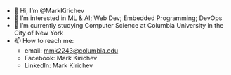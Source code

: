 - 👋 Hi, I’m @MarkKirichev
- 👀 I’m interested in ML & AI; Web Dev; Embedded Programming; DevOps
- 🌱 I’m currently studying Computer Science at Columbia University in the City of New York
- 📫 How to reach me:
    - email: mmk2243@columbia.edu
    - Facebook: Mark Kirichev
    - LinkedIn: Mark Kirichev

<!---
MarkKirichev/MarkKirichev is a ✨ special ✨ repository because its `README.md` (this file) appears on your GitHub profile.
You can click the Preview link to take a look at your changes.
--->
